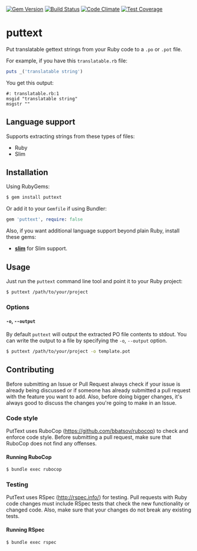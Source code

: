 [![Gem Version](https://badge.fury.io/rb/puttext.svg)](http://badge.fury.io/rb/puttext)
[![Build Status](https://travis-ci.org/mntnorv/puttext.svg)](https://travis-ci.org/mntnorv/puttext)
[![Code Climate](https://codeclimate.com/github/mntnorv/puttext/badges/gpa.svg)](https://codeclimate.com/github/mntnorv/puttext)
[![Test Coverage](https://codeclimate.com/github/mntnorv/puttext/badges/coverage.svg)](https://codeclimate.com/github/mntnorv/puttext/coverage)

# puttext

Put translatable gettext strings from your Ruby code to a `.po` or `.pot` file.

For example, if you have this `translatable.rb` file:
```ruby
puts _('translatable string')
```

You get this output:
```po
#: translatable.rb:1
msgid "translatable string"
msgstr ""
```

## Language support

Supports extracting strings from these types of files:
- Ruby
- Slim

## Installation

Using RubyGems:
```bash
$ gem install puttext
```

Or add it to your `Gemfile` if using Bundler:
```ruby
gem 'puttext', require: false
```

Also, if you want additional language support beyond plain Ruby, install these gems:
- [**slim**](https://github.com/slim-template/slim) for Slim support.


## Usage

Just run the `puttext` command line tool and point it to your Ruby project:
```bash
$ puttext /path/to/your/project
```

### Options

#### `-o`, `--output`

By default `puttext` will output the extracted PO file contents to stdout. You can write the output to a file by specifying the `-o`, `--output` option.

```bash
$ puttext /path/to/your/project -o template.pot
```

## Contributing

Before submitting an Issue or Pull Request always check if your issue is already being discussed or if someone has already submitted a pull request with the feature you want to add. Also, before doing bigger changes, it's always good to discuss the changes you're going to make in an Issue.

### Code style

PutText uses RuboCop (https://github.com/bbatsov/rubocop) to check and enforce code style. Before submitting a pull request, make sure that RuboCop does not find any offenses.

#### Running RuboCop

```bash
$ bundle exec rubocop
```

### Testing

PutText uses RSpec (http://rspec.info/) for testing. Pull requests with Ruby code changes must include RSpec tests that check the new functionality or changed code. Also, make sure that your changes do not break any existing tests.

#### Running RSpec

```bash
$ bundle exec rspec
```
